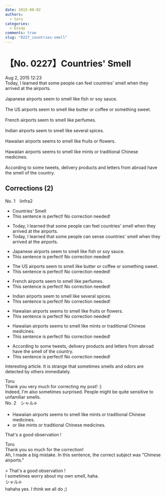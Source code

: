 ```yaml
---
date: 2015-08-02
authors:
  - toru
categories:
  - Essay
comments: true
slug: "0227_countries-smell"
---
```


# 【No. 0227】Countries' Smell
<div class="date">Aug 2, 2015 12:23</div>
<div id="post"><div id="body_show_ori">
Today, I learned that some people can feel countries' smell when they arrived at the airports.<br/><br/>Japanese airports seem to smell like fish or soy sauce.<br/><br/>The US airports seem to smell like butter or coffee or something sweet.<br/><br/>French airports seem to smell like perfumes.<br/><br/>Indian airports seem to smell like several spices.<br/><br/>Hawaiian airports seems to smell like fruits or flowers.<br/><br/>Hawaiian airports seems to smell like mints or traditional Chinese medicines.<br/><br/>According to some tweets, delivery products and letters from abroad have the smell of the country.
</div></div>

<!-- more -->


## Corrections (2)
<div id="block"><div class="first_name"> No. 1　<span class="just_name">linfra2</span></div><div id="block2">
<ul class="correction_field">
<li class="incorrect">Countries' Smell</li>
<li class="corrected perfect">This sentence is perfect! No correction needed!</li>
</ul>
<ul class="correction_field">
<li class="incorrect">Today, I learned that some people can feel countries' smell when they arrived at the airports.</li>
<li class="corrected correct">
Today, I learned that some people can <span class="f_red">sense</span> countries' smell when they arrived at the airports.
</li>
</ul>
<ul class="correction_field">
<li class="incorrect">Japanese airports seem to smell like fish or soy sauce.</li>
<li class="corrected perfect">This sentence is perfect! No correction needed!</li>
</ul>
<ul class="correction_field">
<li class="incorrect">The US airports seem to smell like butter or coffee or something sweet.</li>
<li class="corrected perfect">This sentence is perfect! No correction needed!</li>
</ul>
<ul class="correction_field">
<li class="incorrect">French airports seem to smell like perfumes.</li>
<li class="corrected perfect">This sentence is perfect! No correction needed!</li>
</ul>
<ul class="correction_field">
<li class="incorrect">Indian airports seem to smell like several spices.</li>
<li class="corrected perfect">This sentence is perfect! No correction needed!</li>
</ul>
<ul class="correction_field">
<li class="incorrect">Hawaiian airports seems to smell like fruits or flowers.</li>
<li class="corrected perfect">This sentence is perfect! No correction needed!</li>
</ul>
<ul class="correction_field">
<li class="incorrect">Hawaiian airports seems to smell like mints or traditional Chinese medicines.</li>
<li class="corrected perfect">This sentence is perfect! No correction needed!</li>
</ul>
<ul class="correction_field">
<li class="incorrect">According to some tweets, delivery products and letters from abroad have the smell of the country.</li>
<li class="corrected perfect">This sentence is perfect! No correction needed!</li>
</ul>
<p class="comment_small">
 Interesting article. It is strange that sometimes smells and odors are detected by others immediately.
</p>

</div><div class="name"><span class="just_name">Toru</span><br>
Thank you very much for correcting my post! :)<br/>Indeed, I'm also sometimes surprised. People might be quite sensitive to unfamiliar smells.
</div>
</div>
<div id="block"><div class="first_name"> No. 2　<span class="just_name">シャル❇️</span></div><div id="block2">
<ul class="correction_field">
<li class="incorrect">Hawaiian airports seems to smell like mints or traditional Chinese medicines.</li>
<li class="corrected correct">
or like mints or traditional Chinese medicines.
</li>
</ul>
<p class="comment_small">
 That's a good observation !
</p>

</div><div class="name"><span class="just_name">Toru</span><br>
Thank you so much for the correction!<br/>Ah, I made a big mistake. In this sentence, the correct subject was "Chinese airports."<br/><br/>&gt; That's a good observation !<br/>I sometimes worry about my own smell, haha.
</div>
<div class="name"><span class="just_name">シャル❇️</span><br>
hahaha yes. I think we all do ;)
</div>
</div>
